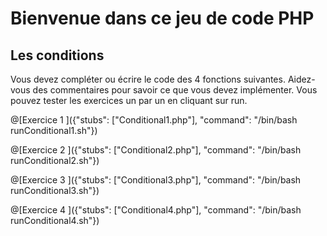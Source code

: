 # Bienvenue dans ce jeu de code PHP

## Les conditions

Vous devez compléter ou écrire le code des 4 fonctions suivantes. Aidez-vous des commentaires pour savoir ce que vous devez implémenter. Vous pouvez tester les exercices un par un en cliquant sur run.

@[Exercice 1 ]({"stubs": ["Conditional1.php"], "command": "/bin/bash runConditional1.sh"})

@[Exercice 2 ]({"stubs": ["Conditional2.php"], "command": "/bin/bash runConditional2.sh"})

@[Exercice 3 ]({"stubs": ["Conditional3.php"], "command": "/bin/bash runConditional3.sh"})

@[Exercice 4 ]({"stubs": ["Conditional4.php"], "command": "/bin/bash runConditional4.sh"})


